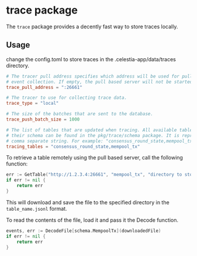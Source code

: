 # trace package

The `trace` package provides a decently fast way to store traces locally.

## Usage

change the config.toml to store traces in the .celestia-app/data/traces
directory.

```toml
# The tracer pull address specifies which address will be used for pull based
# event collection. If empty, the pull based server will not be started.
trace_pull_address = ":26661"

# The tracer to use for collecting trace data.
trace_type = "local"

# The size of the batches that are sent to the database.
trace_push_batch_size = 1000

# The list of tables that are updated when tracing. All available tables and
# their schema can be found in the pkg/trace/schema package. It is represented as a
# comma separate string. For example: "consensus_round_state,mempool_tx".
tracing_tables = "consensus_round_state,mempool_tx"
```

To retrieve a table remotely using the pull based server, call the following
function:

```go
err := GetTable("http://1.2.3.4:26661", "mempool_tx", "directory to store the file")
if err != nil {
    return err
}
```

This will download and save the file to the specified directory in the
`table_name.jsonl` format.

To read the contents of the file, load it and pass it the Decode function.

```go
events, err := DecodeFile[schema.MempoolTx](downloadedFile)
if err != nil {
    return err
}
```
